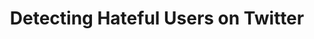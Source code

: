 ---
layout: page
title: Detecting Hateful Users on Twitter
description: Developed Graph Machine Learning models to detect hateful users on a Twitter retweet graph.
img: assets/img/graphml.png
redirect: https://github.com/frasalvi/twitter_hateful_users/
importance: 4
category: Past
tags: [graph-machine-learning, graphsage, node2vec, twitter]
---